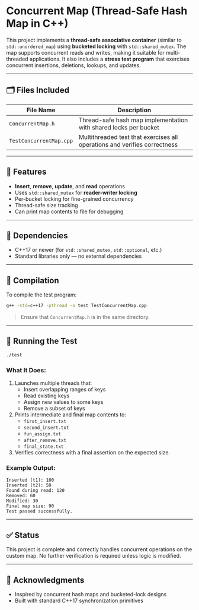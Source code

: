 # Concurrent Map (Thread-Safe Hash Map in C++)

This project implements a **thread-safe associative container** (similar to `std::unordered_map`) using **bucketed locking** with `std::shared_mutex`. The map supports concurrent reads and writes, making it suitable for multi-threaded applications. It also includes a **stress test program** that exercises concurrent insertions, deletions, lookups, and updates.

---

## 🗂 Files Included

| File Name              | Description |
|------------------------|-------------|
| `ConcurrentMap.h`      | Thread-safe hash map implementation with shared locks per bucket |
| `TestConcurrentMap.cpp`| Multithreaded test that exercises all operations and verifies correctness |

---

## 🔐 Features

- **Insert**, **remove**, **update**, and **read** operations
- Uses `std::shared_mutex` for **reader-writer locking**
- Per-bucket locking for fine-grained concurrency
- Thread-safe size tracking
- Can print map contents to file for debugging

---

## 🧱 Dependencies

- C++17 or newer (for `std::shared_mutex`, `std::optional`, etc.)
- Standard libraries only — no external dependencies

---

## 🧪 Compilation

To compile the test program:

```bash
g++ -std=c++17 -pthread -o test TestConcurrentMap.cpp
```

> Ensure that `ConcurrentMap.h` is in the same directory.

---

## 🚀 Running the Test

```bash
./test
```

### What It Does:

1. Launches multiple threads that:
   - Insert overlapping ranges of keys
   - Read existing keys
   - Assign new values to some keys
   - Remove a subset of keys
2. Prints intermediate and final map contents to:
   - `first_insert.txt`
   - `second_insert.txt`
   - `fun_assign.txt`
   - `after_remove.txt`
   - `final_state.txt`
3. Verifies correctness with a final assertion on the expected size.

### Example Output:

```
Inserted (t1): 100
Inserted (t2): 50
Found during read: 120
Removed: 60
Modified: 30
Final map size: 90
Test passed successfully.
```

---

## ✅ Status

This project is complete and correctly handles concurrent operations on the custom map. No further verification is required unless logic is modified.

---

## 🤝 Acknowledgments

- Inspired by concurrent hash maps and bucketed-lock designs
- Built with standard C++17 synchronization primitives
